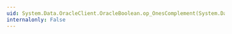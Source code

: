 ```yaml
---
uid: System.Data.OracleClient.OracleBoolean.op_OnesComplement(System.Data.OracleClient.OracleBoolean)
internalonly: False
---
```

